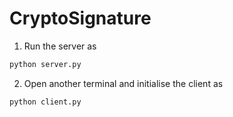 # CryptoSignature

1. Run the server as
```python 
python server.py
```

2. Open another terminal and initialise the client as
```python
python client.py
```
